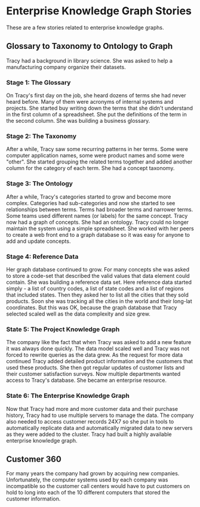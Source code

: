 # Enterprise Knowledge Graph Stories
These are a few stories related to enterprise knowledge graphs.

## Glossary to Taxonomy to Ontology to Graph
Tracy had a background in library science.  She was asked to help a manufacturing company organize their datasets.

### Stage 1: The Glossary
On Tracy's first day on the job, she heard dozens of terms she had never heard before.  Many of them were acronyms of internal systems and projects.  She started buy writing down the terms that she didn't understand in the first column of a spreadsheet.  She put the definitions of the term in the second column. She was building a business glossary.

### Stage 2: The Taxonomy
After a while, Tracy saw some recurring patterns in her terms.  Some were computer application names, some were product names and some were "other".  She started grouping the related terms together and added another column for the category of each term.  She had a concept taxonomy.

### Stage 3: The Ontology
After a while, Tracy's categories started to grow and become more complex.  Categories had sub-categories and now she started to see relationships between terms.  Terms had broader terms and narrower terms.  Some teams used different names (or labels) for the same concept.  Tracy now had a graph of concepts.  She had an ontology.  Tracy could no longer maintain the system using a simple spreadsheet.  She worked with her peers to create a web front end to a graph database so it was easy for anyone to add and update concepts.

### Stage 4: Reference Data
Her graph database continued to grow.  For many concepts she was asked to store a code-set that described the valid values that data element could contain.  She was building a reference data set.  Here reference data started simply - a list of country codes, a list of state codes and a list of regions that included states.  Then they asked her to list all the cities that they sold products.  Soon she was tracking all the cities in the world and their long-lat coordinates.  But this was OK, because the graph database that Tracy selected scaled well as the data complexity and size grew.

### State 5: The Project Knowledge Graph
The company like the fact that when Tracy was asked to add a new feature it was always done quickly.  The data model scaled well and Tracy was not forced to rewrite queries as the data grew.  As the request for more data continued Tracy added detailed product information and the customers that used these products.  She then got regular updates of customer lists and their customer satisfaction surveys.  Now multiple departments wanted access to Tracy's database.  She became an enterprise resource.

### State 6: The Enterprise Knowledge Graph
Now that Tracy had more and more customer data and their purchase history, Tracy had to use multiple servers to manage the data.  The company also needed to access customer records 24X7 so she put in tools to automatically replicate data and automatically migrated data to new servers as they were added to the cluster.  Tracy had built a highly available enterprise knowledge graph.

## Customer 360
For many years the company had grown by acquiring new companies.  Unfortunately, the computer systems used by each company was incompatible so the customer call centers would have to put customers on hold to long into each of the 10 different computers that stored the customer information.
